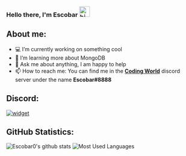 ### Hello there, I'm Escobar <img src="https://user-images.githubusercontent.com/1303154/88677602-1635ba80-d120-11ea-84d8-d263ba5fc3c0.gif" width="28px" alt="hi">

## **About me:**

- 💻 I’m currently working on something cool
- 🌱 I’m learning more about MongoDB
- 💬 Ask me about anything, I am happy to help
- 📫 How to reach me: You can find me in the **[Coding World](https://discord.gg/guuFu2R)** discord server under the name **Escobar#8888**

## **Discord:**

[![widget](https://discord.com/api/guilds/749603936960380969/widget.png?style=banner2)](https://discord.gg/B3dEUgyr)

## **GitHub Statistics:**

![Escobar0's github stats](https://github-readme-stats.vercel.app/api?username=Escobar0&include_all_commits=true&count_private=true&show_icons=true&hide_border=true&bg_color=0d1117&title_color=58a6ff&text_color=8b949e&icon_color=8b949e) ![Most Used Languages](https://github-readme-stats.vercel.app/api/top-langs/?username=Escobar0&layout=compact&hide_border=true&bg_color=0d1117&title_color=58a6ff&text_color=8b949e&icon_color=8b949e)
